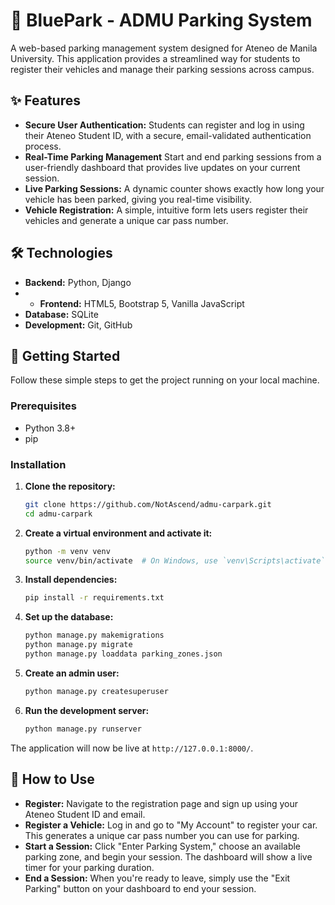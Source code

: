 # 🚗 BluePark - ADMU Parking System
A web-based parking management system designed for Ateneo de Manila University. This application provides a streamlined way for students to register their vehicles and manage their parking sessions across campus.

## ✨ Features
* **Secure User Authentication:** Students can register and log in using their Ateneo Student ID, with a secure, email-validated authentication process.
* **Real-Time Parking Management** Start and end parking sessions from a user-friendly dashboard that provides live updates on your current session.
* **Live Parking Sessions:** A dynamic counter shows exactly how long your vehicle has been parked, giving you real-time visibility.
* **Vehicle Registration:** A simple, intuitive form lets users register their vehicles and generate a unique car pass number.

## 🛠️ Technologies 
* **Backend:** Python, Django
* * **Frontend:** HTML5, Bootstrap 5, Vanilla JavaScript
* **Database:** SQLite 
* **Development:** Git, GitHub

## 🚀 Getting Started
Follow these simple steps to get the project running on your local machine.

### Prerequisites
* Python 3.8+
* pip

### Installation

1.  **Clone the repository:**
    ```bash
    git clone https://github.com/NotAscend/admu-carpark.git
    cd admu-carpark
    ```

2.  **Create a virtual environment and activate it:**
    ```bash
    python -m venv venv
    source venv/bin/activate  # On Windows, use `venv\Scripts\activate`
    ```

3.  **Install dependencies:**
    ```bash
    pip install -r requirements.txt
    ```

4.  **Set up the database:**
    ```bash
    python manage.py makemigrations
    python manage.py migrate
    python manage.py loaddata parking_zones.json
    ```
    
5.  **Create an admin user:**
    ```bash
    python manage.py createsuperuser
    ```

6.  **Run the development server:**
    ```bash
    python manage.py runserver
    ```

The application will now be live at `http://127.0.0.1:8000/`.

## 📌 How to Use

* **Register:** Navigate to the registration page and sign up using your Ateneo Student ID and email.
* **Register a Vehicle:** Log in and go to "My Account" to register your car. This generates a unique car pass number you can use for parking.
* **Start a Session:** Click "Enter Parking System," choose an available parking zone, and begin your session. The dashboard will show a live timer for your parking duration.
* **End a Session:** When you're ready to leave, simply use the "Exit Parking" button on your dashboard to end your session.
